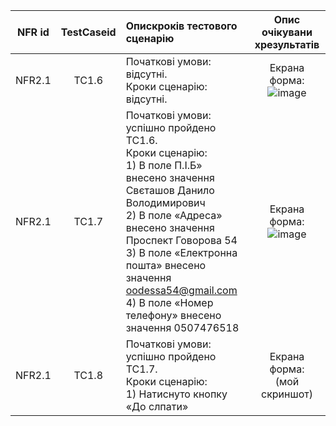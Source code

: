 |NFR id|TestCaseid|Опискроків тестового сценарію|Опис очікувани хрезультатів|
|:-:|:-:|:-|:-:|
|NFR2.1|TC1.6|Початкові умови: відсутні. <br> Кроки сценарію: відсутні.|Екрана форма: <br>![image](https://user-images.githubusercontent.com/79439962/203650341-3b5a5c94-ca38-48f3-b4c4-80bb3f7d0263.png)
|NFR2.1|TC1.7|Початкові умови: успішно пройдено TC1.6. <br> Кроки сценарію: <br> 1) В поле П.І.Б» внесено значення Свєташов Данило Володимирович <br> 2) В поле «Адреса» внесено значення Проспект Говорова 54 <br> 3) В поле «Електронна пошта» внесено значення oodessa54@gmail.com <br> 4) В поле «Номер телефону» внесено значення 0507476518|Екрана форма: ![image](https://user-images.githubusercontent.com/79439962/203652147-670c88ac-f254-4805-8f72-179b8b2efabf.png)
|NFR2.1|TC1.8|Початкові умови: успішно пройдено TC1.7. <br> Кроки сценарію: <br> 1) Натиснуто кнопку «До слпати»|Екрана форма: <br>(мой скриншот)

